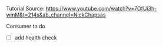 ﻿Tutorial Source:
https://www.youtube.com/watch?v=7OfUi3h-wmM&t=214s&ab_channel=NickChapsas

Consumer to do
- [ ] add health check